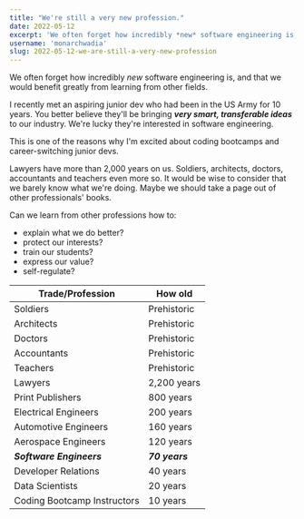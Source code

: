```yaml
---
title: "We're still a very new profession."
date: 2022-05-12
excerpt: 'We often forget how incredibly *new* software engineering is, and that we would benefit greatly from learning from other fields.'
username: 'monarchwadia'
slug: 2022-05-12-we-are-still-a-very-new-profession
---
```


We often forget how incredibly _new_ software engineering is, and that we would benefit greatly from learning from other fields.

I recently met an aspiring junior dev who had been in the US Army for 10 years. You better believe they'll be bringing **_very smart, transferable ideas_** to our industry. We're lucky they're interested in software engineering.

This is one of the reasons why I'm excited about coding bootcamps and career-switching junior devs.

Lawyers have more than 2,000 years on us. Soldiers, architects, doctors, accountants and teachers even more so. It would be wise to consider that we barely know what we're doing. Maybe we should take a page out of other professionals' books.

Can we learn from other professions how to:

- explain what we do better?
- protect our interests?
- train our students?
- express our value?
- self-regulate?

| Trade/Profession            | How old        |
| --------------------------- | -------------- |
| Soldiers                    | Prehistoric    |
| Architects                  | Prehistoric    |
| Doctors                     | Prehistoric    |
| Accountants                 | Prehistoric    |
| Teachers                    | Prehistoric    |
| Lawyers                     | 2,200 years    |
| Print Publishers            | 800 years      |
| Electrical Engineers        | 200 years      |
| Automotive Engineers        | 160 years      |
| Aerospace Engineers         | 120 years      |
| **_Software Engineers_**    | **_70 years_** |
| Developer Relations         | 40 years       |
| Data Scientists             | 20 years       |
| Coding Bootcamp Instructors | 10 years       |

